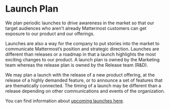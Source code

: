 # Launch Plan

We plan periodic launches to drive awareness in the market so that our target audiences who aren't already Mattermost customers can get exposure to our product and our offerings.

Launches are also a way for the company to put stories into the market to communicate Mattermost’s position and strategic direction. Launches are different than releases or a roadmap in that a launch highlights the most exciting changes to our product. A launch plan is owned by the Marketing team whereas the release plan is owned by the Release team (R&D).

We may plan a launch with the release of a new product offering, at the release of a highly demanded feature, or to announce a set of features that are thematically connected. The timing of a launch may be different than a release depending on other communications and events of the organization.

You can find information about [upcoming launches here](https://mattermost.atlassian.net/wiki/spaces/MKT/pages/521371683/Mattermost+Go-To-Market+GTM+Plan+-+FY21H1).
